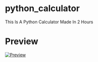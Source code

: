 # python_calculator

This Is A Python Calculator Made In 2 Hours

<h1>Preview</h1>
<a href="https://ibb.co/5jXQV17"><img src="https://i.ibb.co/X5fnTWw/Preview.png" alt="Preview" border="0"></a><br /><a target='_blank' href='https://geojsonlint.com/'></a><br />
